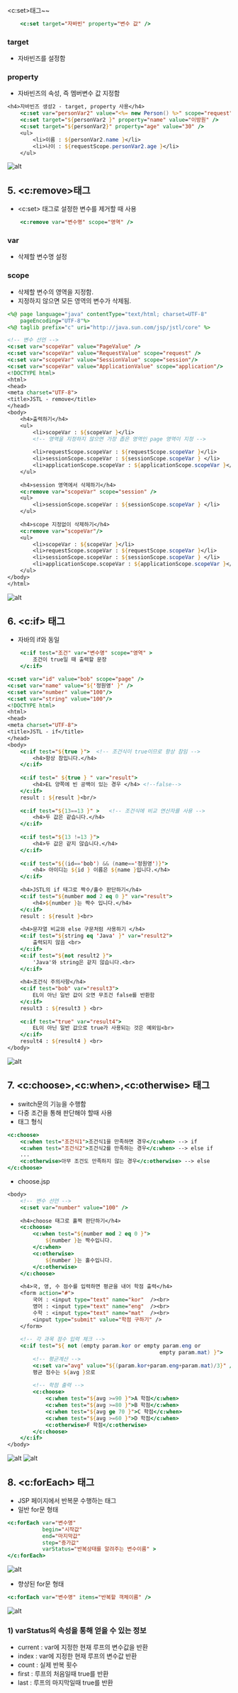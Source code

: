 <c:set>태그~~

```jsp
    <c:set target="자바빈" property="변수 값" />
```

### target

* 자바빈즈를 설정함

### property

* 자바빈즈의 속성, 즉 멤버변수 값 지정함

```jsp
<h4>자바빈즈 생성2 - target, property 사용</h4>
	<c:set var="personVar2" value="<%= new Person() %>" scope="request" />
	<c:set target="${personVar2 }" property="name" value="이방원" />
	<c:set target="${personVar2}" property="age" value="30" />
	<ul>
		<li>이름 : ${personVar2.name }</li>
		<li>나이 : ${requestScope.personVar2.age }</li>
	</ul>
```

![alt](/assets/images/post/jsp/120.png)

## 5. <c:remove>태그

* <c:set> 태그로 설정한 변수를 제거할 때 사용

```jsp
    <c:remove var="변수명" scope="영역" />
```

### var 

* 삭제할 변수명 설정

### scope 

* 삭제할 변수의 영역을 지정함.
* 지정하지 않으면 모든 영역의 변수가 삭제됨.

```jsp
<%@ page language="java" contentType="text/html; charset=UTF-8"
    pageEncoding="UTF-8"%>
<%@ taglib prefix="c" uri="http://java.sun.com/jsp/jstl/core" %>

<!-- 변수 선언 -->
<c:set var="scopeVar" value="PageValue" />
<c:set var="scopeVar" value="RequestValue" scope="request" />
<c:set var="scopeVar" value="SessionValue" scope="session"/>
<c:set var="scopeVar" value="ApplicationValue" scope="application"/>
<!DOCTYPE html>
<html>
<head>
<meta charset="UTF-8">
<title>JSTL - remove</title>
</head>
<body>
	<h4>출력하기</h4>
	<ul>
		<li>scopeVar : ${scopeVar }</li> 
		<!-- 영역을 지정하지 않으면 가장 좁은 영역인 page 영역이 지정 -->
		
		<li>requestScope.scopeVar : ${requestScope.scopeVar }</li>
		<li>sessionScope.scopeVar : ${sessionScope.scopeVar } </li>
		<li>applicationScope.scopeVar : ${applicationScope.scopeVar }</li>
	</ul>
	
	<h4>session 영역에서 삭제하기</h4>
	<c:remove var="scopeVar" scope="session" />
	<ul>
		<li>sessionScope.scopeVar : ${sessionScope.scopeVar } </li>
	</ul>
	
	<h4>scope 지정없이 삭제하기</h4>
	<c:remove var="scopeVar"/>
	<ul>
		<li>scopeVar : ${scopeVar }</li> 		
		<li>requestScope.scopeVar : ${requestScope.scopeVar }</li>
		<li>sessionScope.scopeVar : ${sessionScope.scopeVar } </li>
		<li>applicationScope.scopeVar : ${applicationScope.scopeVar }</li>
	</ul>
</body>
</html>
```

![alt](/assets/images/post/jsp/121.png)

## 6. <c:if> 태그

* 자바의 if와 동일

```jsp
    <c:if test="조건" var="변수명" scope="영역" >
        조건이 true일 때 출력할 문장
    </c:if>
```

```jsp
<c:set var="id" value="bob" scope="page" />
<c:set var="name" value="${'정원영' }" />
<c:set var="number" value="100"/>
<c:set var="string" value="100"/>
<!DOCTYPE html>
<html>
<head>
<meta charset="UTF-8">
<title>JSTL - if</title>
</head>
<body>
	<c:if test="${true }">	<!-- 조건식이 true이므로 항상 참임 -->
		<h4>항상 참입니다.</h4>
	</c:if>
	
	<c:if test=" ${true } " var="result">
		<h4>EL 양쪽에 빈 공백이 있는 경우 </h4> <!--false-->
	</c:if>
	result : ${result }<br/>
	
	<c:if test="${13==13 }" >	<!-- 조건식에 비교 연산자를 사용 -->
		<h4>두 값은 같습니다.</h4>
	</c:if>
	
	<c:if test="${13 !=13 }">
		<h4>두 값은 같지 않습니다.</h4>
	</c:if>
	
	<c:if test="${(id=='bob') && (name=='정원영')}">
		<h4> 아이디는 ${id } 이름은 ${name }입니다.</h4>
	</c:if>
	
	<h4>JSTL의 if 태그로 짝수/홀수 판단하기</h4>
	<c:if test="${number mod 2 eq 0 }" var="result">
		<h4>${number }는 짝수 입니다.</h4>
	</c:if>
	result : ${result }<br>
	
	<h4>문자열 비교와 else 구문처럼 사용하기 </h4>
	<c:if test="${string eq 'Java' }" var="result2">
		출력되지 않음 <br>
	</c:if>
	<c:if test="${not result2 }">
		'Java'와 string은 같지 않습니다.<br>
	</c:if>
	
	<h4>조건식 주의사항</h4>
	<c:if test="bob" var="result3">
		EL이 아닌 일반 값이 오면 무조건 false를 반환함
	</c:if>
	result3 : ${result3 } <br>
	
	<c:if test="true" var="result4">
		EL이 아닌 일반 값으로 true가 사용되는 것은 예외임<br>
	</c:if>
	result4 : ${result4 } <br>
</body>
```

![alt](/assets/images/post/jsp/122.png)

## 7. <c:choose>,<c:when>,<c:otherwise> 태그

* switch문의 기능을 수행함
* 다중 조건을 통해 판단해야 할때 사용
* 태그 형식 

```jsp
<c:choose>
	<c:when test="조건식1">조건식1을 만족하면 경우</c:when> --> if 
	<c:when test="조건식2">조건식2를 만족하는 경우</c:when> --> else if
    ...
	<c:otherwise>아무 조건도 만족하지 않는 경우</c:otherwise> --> else
</c:choose>
```

* choose.jsp

```jsp
<body>
	<!-- 변수 선언 -->
	<c:set var="number" value="100" />
	
	<h4>choose 태그로 홀짝 판단하기</h4>
	<c:choose>
		<c:when test="${number mod 2 eq 0 }">
			${number }는 짝수입니다.
		</c:when>
		<c:otherwise>
			${number }는 홀수입니다.
		</c:otherwise>
	</c:choose>
	
	<h4>국, 영, 수 점수를 입력하면 평균을 내어 학점 출력</h4>
	<form action="#">
		국어 : <input type="text" name="kor"  /><br>
		영어 : <input type="text" name="eng"  /><br>
		수학 : <input type="text" name="mat"  /><br>
		<input type="submit" value="학점 구하기" />
	</form>
	
	<!-- 각 과목 점수 입력 체크 -->
	<c:if test="${ not (empty param.kor or empty param.eng or 
                                                empty param.mat) }">
		<!-- 평균계산 -->
		<c:set var="avg" value="${(param.kor+param.eng+param.mat)/3}" />
		평균 점수는 ${avg }으로 
		
		<!-- 학점 출력 -->
		<c:choose>
			<c:when test="${avg >=90 }">A 학점</c:when>
			<c:when test="${avg >=80 }">B 학점</c:when>
			<c:when test="${avg ge 70 }">C 학점</c:when>
			<c:when test="${avg >=60 }">D 학점</c:when>
			<c:otherwise>F 학점</c:otherwise>
		</c:choose>
	</c:if>
</body>
```

![alt](/assets/images/post/jsp/123.png)
![alt](/assets/images/post/jsp/124.png)

## 8. <c:forEach> 태그

* JSP 페이지에서 반복문 수행하는 태그
* 일반 for문 형태

```jsp
<c:forEach var="변수명" 
           begin="시작값" 
           end="마지막값" 
           step="증가값" 
           varStatus="반복상태를 알려주는 변수이름" >
</c:forEach>
```

![alt](/assets/images/post/jsp/125.png)

* 향샹된 for문 형태

```jsp
<c:forEach var="변수명" items="반복할 객체이름" />
```

![alt](/assets/images/post/jsp/126.png)

### 1) varStatus의 속성을 통해 얻을 수 있는 정보

* current : var에 지정한 현재 루프의 변수값을 반환
* index : var에 지정한 현재 루프의 변수값 반환
* count : 실제 반복 횟수 
* first : 루프의 처음일때 true를 반환
* last : 루프의 마지막일때 true를 반환



